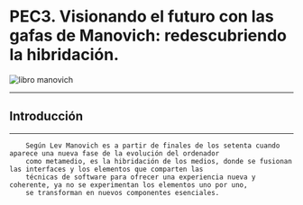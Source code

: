 # PEC3. Visionando el futuro con las gafas de Manovich: redescubriendo la hibridación.
![libro manovich](https://user-images.githubusercontent.com/104820395/166888962-618c79b7-cd19-46ef-87d1-ffac616afd5a.jpg)
***
## **Introducción**
***
~~~ 
    Según Lev Manovich es a partir de finales de los setenta cuando aparece una nueva fase de la evolución del ordenador
    como metamedio, es la hibridación de los medios, donde se fusionan las interfaces y los elementos que comparten las
    técnicas de software para ofrecer una experiencia nueva y coherente, ya no se experimentan los elementos uno por uno,
    se transforman en nuevos componentes esenciales.
~~~

